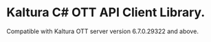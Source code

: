 # Kaltura C# OTT API Client Library.
Compatible with Kaltura OTT server version 6.7.0.29322 and above.
